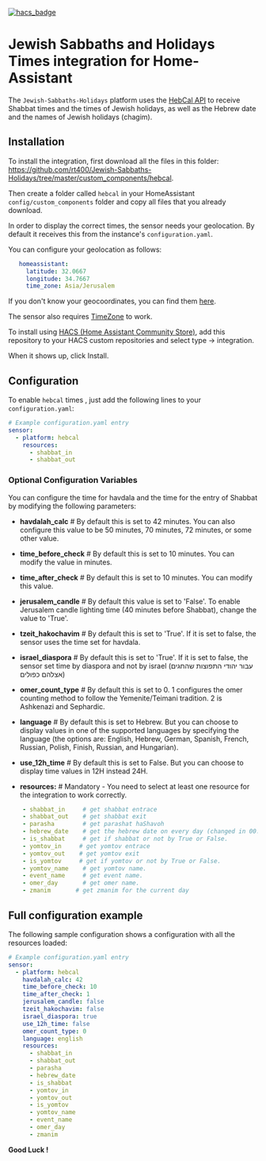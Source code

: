 [![hacs_badge](https://img.shields.io/badge/HACS-Default-orange.svg?style=for-the-badge)](https://github.com/custom-components/hacs)
# Jewish Sabbaths and Holidays Times integration for Home-Assistant

The `Jewish-Sabbaths-Holidays` platform uses the [HebCal API](https://www.hebcal.com/) to receive Shabbat times and the times of Jewish holidays, as well as the Hebrew date and the names of Jewish holidays (chagim).

## Installation

To install the integration, first download all the files in this folder: <https://github.com/rt400/Jewish-Sabbaths-Holidays/tree/master/custom_components/hebcal>.

Then create a folder called `hebcal` in your HomeAssistant `config/custom_components` folder and copy all files that you already download.

In order to display the correct times, the sensor needs your geolocation. By default it receives this from the instance's `configuration.yaml`.

You can configure your geolocation as follows:

```YAML
   homeassistant:
     latitude: 32.0667
     longitude: 34.7667
     time_zone: Asia/Jerusalem
```

If you don't know your geocoordinates, you can find them [here](https://www.latlong.net/). 

The sensor also requires [TimeZone](https://www.home-assistant.io/blog/2015/05/09/utc-time-zone-awareness/) to work.

To install using [HACS (Home Assistant Community Store)](https://hacs.xyz/), add this repository to your HACS custom repositories and select type -> integration.

When it shows up, click Install.

## Configuration

To enable `hebcal` times , just add the following lines to your `configuration.yaml`:

```yaml
# Example configuration.yaml entry
sensor:
  - platform: hebcal
    resources:
      - shabbat_in
      - shabbat_out
```

### Optional Configuration Variables

You can configure the time for havdala and the time for the entry of Shabbat by modifying the following parameters:

- **havdalah_calc**       # By default this is set to 42 minutes. You can also configure this value to be 50 minutes, 70 minutes, 72 minutes, or some other value.

- **time_before_check**   #  By default this is set to 10 minutes. You can modify the value in minutes.

- **time_after_check**    # By default this is set to 10 minutes. You can modify this value.

- **jerusalem_candle**    # By default this value is set to 'False'. To enable Jerusalem candle lighting time (40 minutes before Shabbat), change the value to 'True'. 

- **tzeit_hakochavim**    # By default this is set to 'True'. If it is set to false, the sensor uses the time set for havdala.

- **israel_diaspora**    # By default this is set to 'True'. If it is set to false, the sensor set time by diaspora and not by israel (עבור יהודי התפוצות שהחגים אצלהם כפולים)

- **omer_count_type**     # By default this is set to 0. 1 configures the omer counting method to follow the Yemenite/Teimani tradition. 2 is Ashkenazi and Sephardic.

- **language**            #  By default this is set to Hebrew. But you can choose to display values in one of the supported languages by specifying the language (the options are: English, Hebrew, German, Spanish, French, Russian, Polish, Finish, Russian, and Hungarian).

-  **use_12h_time**            #  By default this is set to False. But you can choose to display time values in 12H instead 24H.

- **resources:**          # Mandatory - You need to select at least one resource for the integration to work correctly.

```yaml
    - shabbat_in     # get shabbat entrace
    - shabbat_out    # get shabbat exit
    - parasha        # get parashat haShavoh
    - hebrew_date    # get the hebrew date on every day (changed in 00:00)
    - is_shabbat     # get if shabbat or not by True or False.
    - yomtov_in     # get yomtov entrace
    - yomtov_out    # get yomtov exit
    - is_yomtov     # get if yomtov or not by True or False.
    - yomtov_name    # get yomtov name.
    - event_name     # get event name.
    - omer_day       # get omer name.
    - zmanim       # get zmanim for the current day
```

## Full configuration example

The following sample configuration shows a configuration with all the resources loaded:

```yaml
# Example configuration.yaml entry
sensor:
  - platform: hebcal
    havdalah_calc: 42
    time_before_check: 10
    time_after_check: 1
    jerusalem_candle: false
    tzeit_hakochavim: false
    israel_diaspora: true
    use_12h_time: false
    omer_count_type: 0
    language: english
    resources:
      - shabbat_in
      - shabbat_out
      - parasha
      - hebrew_date
      - is_shabbat
      - yomtov_in
      - yomtov_out
      - is_yomtov
      - yomtov_name
      - event_name
      - omer_day
      - zmanim
```

  **Good Luck !**
